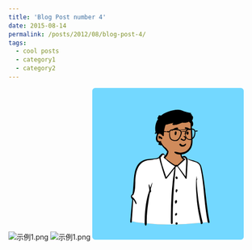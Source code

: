 ```yaml
---
title: 'Blog Post number 4'
date: 2015-08-14
permalink: /posts/2012/08/blog-post-4/
tags:
  - cool posts
  - category1
  - category2
---
```


![示例1.png](/images/bio-photo.jpg)
![示例1.png](/images/bio-photo-2.jpg)
![示例1.png](/images/peep.png)

